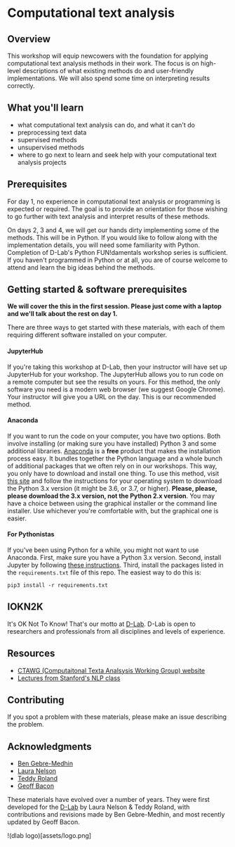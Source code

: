 # Computational text analysis

## Overview

This workshop will equip newcowers with the foundation for applying computational text analysis methods in their work. The focus is on high-level descriptions of what existing methods do and user-friendly implementations. We will also spend some time on interpreting results correctly.

## What you'll learn
* what computational text analysis can do, and what it can't do
* preprocessing text data
* supervised methods
* unsupervised methods
* where to go next to learn and seek help with your computational text analysis projects

## Prerequisites

For day 1, no experience in computational text analysis or programming is expected or required. The goal is to provide an orientation for those wishing to go further with text analysis and interpret results of these methods.

On days 2, 3 and 4, we will get our hands dirty implementing some of the methods. This will be in Python. If you would like to follow along with the implementation details, you will need some familiarity with Python. Completion of D-Lab's Python FUN!damentals workshop series is sufficient. If you haven't programmed in Python or at all, you are of course welcome to attend and learn the big ideas behind the methods.

## Getting started & software prerequisites

**We will cover the this in the first session. Please just come with a laptop and we'll talk about the rest on day 1.**

There are three ways to get started with these materials, with each of them requiring different software installed on your computer.

#### JupyterHub

If you're taking this workshop at D-Lab, then your instructor will have set up JupyterHub for your workshop. The JupyterHub allows you to run code on a remote computer but see the results on yours. For this method, the only software you need is a modern web browser (we suggest Google Chrome). Your instructor will give you a URL on the day. This is our recommended method.

#### Anaconda

If you want to run the code on your computer, you have two options. Both involve installing (or making sure you have installed) Python 3 and some additional libraries. [Anaconda](https://www.anaconda.com/what-is-anaconda/) is a **free** product that makes the installation process easy. It bundles together the Python language and a whole bunch of additional packages that we often rely on in our workshops. This way, you only have to download and install one thing. To use this method, visit [this site](https://www.anaconda.com/download/) and follow the instructions for your operating system to download the Python 3.x version (it might be 3.6, or 3.7, or higher). **Please, please, please download the 3.x version, not the Python 2.x version**. You may have a choice between using the graphical installer or the command line installer. Use whichever you're comfortable with, but the graphical one is easier.

#### For Pythonistas

If you've been using Python for a while, you might not want to use Anaconda. First, make sure you have a Python 3.x version. Second, install Jupyter by following [these instructions](http://jupyter.org/install). Third, install the packages listed in the `requirements.txt` file of this repo. The easiest way to do this is:

```
pip3 install -r requirements.txt
```

## IOKN2K

It's OK Not To Know! That's our motto at [D-Lab](http://dlab.berkeley.edu/). D-Lab is open to researchers and professionals from all disciplines and levels of experience.

## Resources

* [CTAWG (Computaitonal Texta Analsysis Working Group) website](http://dlabctawg.github.io)
* [Lectures from Stanford's NLP class](https://www.youtube.com/watch?v=nfoudtpBV68&list=PL6397E4B26D00A269)

## Contributing

If you spot a problem with these materials, please make an issue describing the problem.

## Acknowledgments

* [Ben Gebre-Medhin](http://gebre-medhin.com)
* [Laura Nelson](http://www.lauraknelson.com)
* [Teddy Roland](https://teddyroland.com/about/)
* [Geoff Bacon](http://linguistics.berkeley.edu/~bacon/)

These materials have evolved over a number of years. They were first developed for the [D-Lab](http://dlab.berkeley.edu) by Laura Nelson & Teddy Roland, with contributions and revisions made by Ben Gebre-Medhin, and most recently updated by Geoff Bacon.

!(dlab logo)[assets/logo.png]
